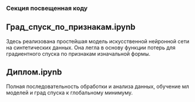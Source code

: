 ### Секция посвещенная коду 

## Град_спуск_по_признакам.ipynb

Здесь реализована простейшая модель искусственной нейронной сети на синтетических данных. Она легла в основу функции потерь для градиентного спуска по признакам изначальной формы.

## Диплом.ipynb

Полная последовательность обработки и анализа данных, обучение мл моделей и град спуска к глобальному минимуму.
